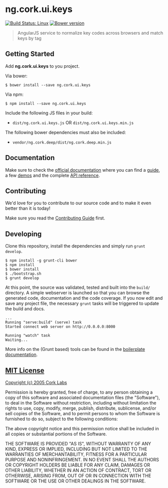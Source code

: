 # ng.cork.ui.keys
[![Build Status: Linux](http://img.shields.io/travis/cork-labs/ng.cork.ui.keys/master.svg?style=flat-square)](https://travis-ci.org/cork-labs/ng.cork.ui.keys)
[![Bower version](http://img.shields.io/bower/v/ng.cork.ui.keys.svg?style=flat-square)](https://github.com/cork-labs/ng.cork.ui.keys)

> AngularJS service to normalize key codes across browsers and match keys by tag


## Getting Started

Add **ng.cork.ui.keys** to you project.

Via bower:

```
$ bower install --save ng.cork.ui.keys
```

Via npm:

```
$ npm install --save ng.cork.ui.keys
```


Include the following JS files in your build:
- `dist/ng.cork.ui.keys.js` OR `dist/ng.cork.ui.keys.min.js`

The following bower dependencies must also be included:
- `vendor/ng.cork.deep/dist/ng.cork.deep.min.js`


## Documentation

Make sure to check the [official documentation](http://jarvis.cork-labs.org/ng.cork.ui.keys/current/docs) where you can find a
[guide](http://jarvis.cork-labs.org/ng.cork.ui.keys/current/docs/#/guide), a few [demos](http://jarvis.cork-labs.org/ng.cork.ui.keys/current/docs/#/demos) and the complete
[API reference](http://jarvis.cork-labs.org/ng.cork.ui.keys/current/docs/#/docs).


## Contributing

We'd love for you to contribute to our source code and to make it even better than it is today!

Make sure you read the [Contributing Guide](CONTRIBUTING.md) first.


## Developing

Clone this repository, install the dependencies and simply run `grunt develop`.

```
$ npm install -g grunt-cli bower
$ npm install
$ bower install
$ ./bootstrap.sh
$ grunt develop
```

At this point, the source was validated, tested and built into the `build/` directory. A simple webserver is launched so
that you can browse the generated code, documentation and the code coverage. If you now edit and save any project file,
the necessary `grunt` tasks will be triggered to update the build and docs.

```
...
Running "serve:build" (serve) task
Started connect web server on http://0.0.0.0:8000

Running "watch" task
Waiting...
```

More info on the (Grunt based) tools can be found in the
[boilerplate documentation](http://jarvis.cork-labs.org/boilerplate-nglib/current/docs).


## [MIT License](LICENSE)

[Copyright (c) 2005 Cork Labs](http://cork-labs.mit-license.org/2015)

Permission is hereby granted, free of charge, to any person obtaining a copy of
this software and associated documentation files (the "Software"), to deal in
the Software without restriction, including without limitation the rights to
use, copy, modify, merge, publish, distribute, sublicense, and/or sell copies of
the Software, and to permit persons to whom the Software is furnished to do so,
subject to the following conditions:

The above copyright notice and this permission notice shall be included in all
copies or substantial portions of the Software.

THE SOFTWARE IS PROVIDED "AS IS", WITHOUT WARRANTY OF ANY KIND, EXPRESS OR
IMPLIED, INCLUDING BUT NOT LIMITED TO THE WARRANTIES OF MERCHANTABILITY, FITNESS
FOR A PARTICULAR PURPOSE AND NONINFRINGEMENT. IN NO EVENT SHALL THE AUTHORS OR
COPYRIGHT HOLDERS BE LIABLE FOR ANY CLAIM, DAMAGES OR OTHER LIABILITY, WHETHER
IN AN ACTION OF CONTRACT, TORT OR OTHERWISE, ARISING FROM, OUT OF OR IN
CONNECTION WITH THE SOFTWARE OR THE USE OR OTHER DEALINGS IN THE SOFTWARE.
